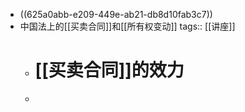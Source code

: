 - ((625a0abb-e209-449e-ab21-db8d10fab3c7))
- 中国法上的[[买卖合同]]和[[所有权变动]]
  tags:: [[讲座]]
	- # [[买卖合同]]的效力
	-